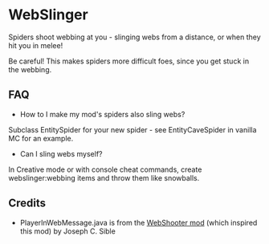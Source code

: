 # WebSlinger

Spiders shoot webbing at you - slinging webs from a distance, or when they hit you in melee!

Be careful!  This makes spiders more difficult foes, since you get stuck in the webbing.

## FAQ

* How to I make my mod's spiders also sling webs?

Subclass EntitySpider for your new spider - see EntityCaveSpider in vanilla MC for an example.

* Can I sling webs myself?

In Creative mode or with console cheat commands, create webslinger:webbing items and throw them like snowballs.

## Credits

* PlayerInWebMessage.java is from the [WebShooter mod](https://github.com/josephcsible/WebShooter) (which inspired this mod) by Joseph C. Sible

